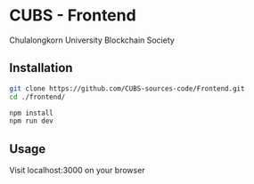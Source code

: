 # CUBS - Frontend

Chulalongkorn University Blockchain Society

## Installation

```bash
git clone https://github.com/CUBS-sources-code/Frontend.git
cd ./frontend/
```

```bash
npm install
npm run dev
```

## Usage

Visit localhost:3000 on your browser